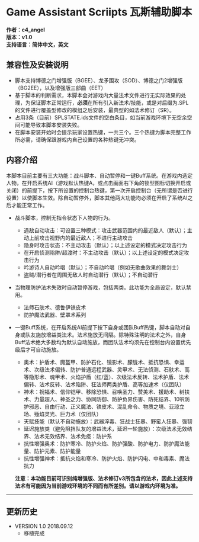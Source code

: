 # Game Assistant Scriipts 瓦斯辅助脚本

**作者：c4_angel**  
**版本：v1.0**  
**支持语言：简体中文，英文**

## 兼容性及安装说明
- 脚本支持博德之门增强版（BGEE）、龙矛围攻（SOD）、博德之门2增强版（BG2EE），以及增强版三部曲（EET）
- 基于脚本的判断需求，本脚本会对游戏内大量法术文件进行无实际效果的处理，为保证脚本正常运行，**必须**在所有引入新法术/技能，或是对后缀为.SPL的文件进行覆盖型修改的模组之后安装，最典型的如法术修订（SR）。
- 占用3条（目前）SPLSTATE.ids文件的空白条目，如当前游戏环境下无空余空间可能导致本脚本安装失败。
- 在脚本安装开始时会提示玩家设置热键，一共三个。三个热键为脚本完整工作所必需，请确保跟游戏内自己设置的各种热键无冲突。

## 内容介绍
本脚本目前主要有三大功能：战斗脚本、自动暂停和一键Buff系统。在游戏内选定人物，在开启系统AI（游戏默认热键A，或点击画面右下角的锁型图标切换开启或关闭）的前提下，按下所设置的控制台热键，第一次开启控制台（无所谓是否进行设置）以使脚本生效。除自动暂停外，脚本其他两大功能均必须在开启了系统AI之后才能正常工作。

- 战斗脚本，控制无指令状态下人物的行为。
	- 遇敌自动攻击：可设置三种模式：攻击武器范围内的最近敌人（默认）；主动上前攻击视野内的最近敌人；不进行主动攻击
	- 隐身时攻击状态：不主动攻击（默认）；以上述设定的模式决定攻击行为
	- 在开启侦测陷阱/超渡时：不主动攻击（默认）；以上述设定的模式决定攻击行为
	- 吟游诗人自动吟唱（默认）；不自动吟唱（例如无歌曲效果的舞剑士）
	- 盗贼/潜行者在周围无敌人时自动潜行（默认）；不自动潜行

- 当物理防护法术失效时自动暂停游戏，包括两类。此功能为全局设定，默认禁用。
	- 法师石肤术、德鲁伊铁皮术
	- 防护魔法武器、壁罩术系列
	
- 一键Buff系统，在开启系统AI前提下按下自身或团队Buff热键，脚本自动对自身或队友施放增益类法术。法术施放无间隔。除特殊注明的法术之外，自身Buff法术绝大多数均为默认自动施放，而团队法术均须先在控制台内设置优先级后才可自动施放。
	- 奥术：护盾术、魔盔甲、防护石化、镜影术、朦胧术、抵抗恐惧、幸运术、次级法术偏转、防护普通远程武器、灵甲术、无法侦测、石肤术、高等隐形术、魂甲术、火焰护盾（红/蓝）、次级法术反转、法术护盾、法术偏转、法术反转、法术陷阱、狂法师两类护盾、高等加速术（仅团队）
	- 神术：祝福术、信仰铠甲、移除恐惧、召唤圣力、赞美术、援助术、树扶术、力量超人、神圣之力、协同防御、防护负界伤害、防死结界、10呎防护邪恶、自由行动、正义魔法、铁皮术、混乱命令、物质之境、亚琼立场、殛焰灵光、巨力术（仅团队）
	- 天赋技能（默认不自动施放）：武器淬毒、狂战士狂暴、野蛮人狂暴、强韧
	- 延迟施放类（避免阻挡队友的增益法术，延迟一轮施放）：次级法术无效结界、法术无效结界、法术免疫：防护系
	- 抗性增强奥术：防护寒冷、防护火焰、防护强酸、防护电力、防护魔法能量、防护元素、防护能量
	- 抗性增强神术：抵抗火焰和寒冷、防护火焰、防护闪电、中和毒素、魔法抗力
	
	**注意：本功能目前可识别纯增强版、法术修订v3所包含的法术，因此上述支持法术有可能因为当前游戏环境的不同而有所差别。请以游戏内环境为准。**
	
---
## 更新历史

- VERSION 1.0 2018.09.12
	- 移植完成
	
	
	
	
